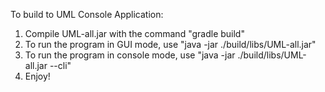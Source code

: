 To build to UML Console Application:

1. Compile UML-all.jar with the command "gradle build"
2. To run the program in GUI mode, use "java -jar ./build/libs/UML-all.jar"
3. To run the program in console mode, use "java -jar ./build/libs/UML-all.jar --cli"
4. Enjoy!

